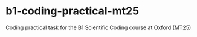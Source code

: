 # b1-coding-practical-mt25
Coding practical task for the B1 Scientific Coding course at Oxford (MT25)
